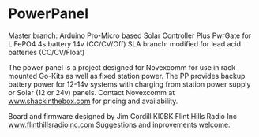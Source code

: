 # PowerPanel
Master branch: Arduino Pro-Micro based Solar Controller Plus PwrGate for LiFePO4 4s battery 14v (CC/CV/Off)
 SLA branch: modified for lead acid batteries (CC/CV/Float)

The power panel is a project designed for Novexcomm for use in rack mounted Go-Kits as well as fixed station power.
The PP provides backup battery power for 12-14v systems with charging from station power supply or Solar (12 or 24v) panels.
Contact Novexcomm at www.shackinthebox.com for pricing and availability.

Board and firmware designed by Jim Cordill KI0BK Flint Hills Radio Inc www.flinthillsradioinc.com
Suggestions and inprovements welcome.

